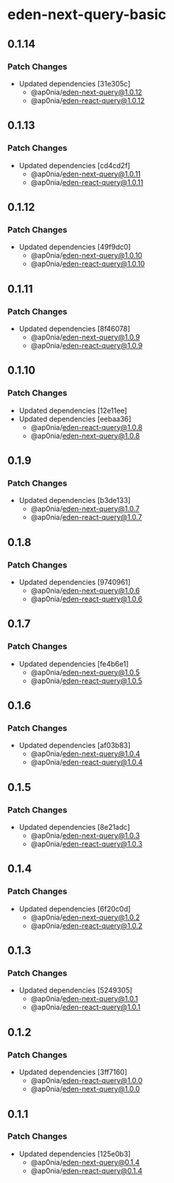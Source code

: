 # eden-next-query-basic

## 0.1.14

### Patch Changes

- Updated dependencies [31e305c]
  - @ap0nia/eden-next-query@1.0.12
  - @ap0nia/eden-react-query@1.0.12

## 0.1.13

### Patch Changes

- Updated dependencies [cd4cd2f]
  - @ap0nia/eden-next-query@1.0.11
  - @ap0nia/eden-react-query@1.0.11

## 0.1.12

### Patch Changes

- Updated dependencies [49f9dc0]
  - @ap0nia/eden-next-query@1.0.10
  - @ap0nia/eden-react-query@1.0.10

## 0.1.11

### Patch Changes

- Updated dependencies [8f46078]
  - @ap0nia/eden-next-query@1.0.9
  - @ap0nia/eden-react-query@1.0.9

## 0.1.10

### Patch Changes

- Updated dependencies [12e11ee]
- Updated dependencies [eebaa36]
  - @ap0nia/eden-react-query@1.0.8
  - @ap0nia/eden-next-query@1.0.8

## 0.1.9

### Patch Changes

- Updated dependencies [b3de133]
  - @ap0nia/eden-next-query@1.0.7
  - @ap0nia/eden-react-query@1.0.7

## 0.1.8

### Patch Changes

- Updated dependencies [9740961]
  - @ap0nia/eden-next-query@1.0.6
  - @ap0nia/eden-react-query@1.0.6

## 0.1.7

### Patch Changes

- Updated dependencies [fe4b6e1]
  - @ap0nia/eden-next-query@1.0.5
  - @ap0nia/eden-react-query@1.0.5

## 0.1.6

### Patch Changes

- Updated dependencies [af03b83]
  - @ap0nia/eden-next-query@1.0.4
  - @ap0nia/eden-react-query@1.0.4

## 0.1.5

### Patch Changes

- Updated dependencies [8e21adc]
  - @ap0nia/eden-next-query@1.0.3
  - @ap0nia/eden-react-query@1.0.3

## 0.1.4

### Patch Changes

- Updated dependencies [6f20c0d]
  - @ap0nia/eden-next-query@1.0.2
  - @ap0nia/eden-react-query@1.0.2

## 0.1.3

### Patch Changes

- Updated dependencies [5249305]
  - @ap0nia/eden-next-query@1.0.1
  - @ap0nia/eden-react-query@1.0.1

## 0.1.2

### Patch Changes

- Updated dependencies [3ff7160]
  - @ap0nia/eden-react-query@1.0.0
  - @ap0nia/eden-next-query@1.0.0

## 0.1.1

### Patch Changes

- Updated dependencies [125e0b3]
  - @ap0nia/eden-next-query@0.1.4
  - @ap0nia/eden-react-query@0.1.4
